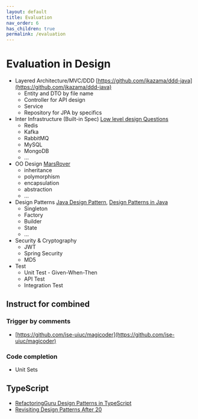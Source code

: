 ```yaml
---
layout: default
title: Evaluation
nav_order: 6
has_children: true
permalink: /evaluation
---
```


# Evaluation in Design

- Layered Architecture/MVC/DDD [https://github.com/jkazama/ddd-java](https://github.com/jkazama/ddd-java)
    - Entity and DTO by file name
    - Controller for API design
    - Service
    - Repository for JPA by specifics
- Inter Infrastructure (Built-in Spec) [Low level design Questions](https://github.com/kumaransg/LLD)
    - Redis
    - Kafka
    - RabbitMQ
    - MySQL
    - MongoDB
    - ...
- OO Design  [MarsRover](https://github.com/priyaaank/MarsRover)
    - inheritance
    - polymorphism
    - encapsulation
    - abstraction
    - ...
- Design Patterns [Java Design Pattern](https://github.com/iluwatar/java-design-patterns), [Design Patterns in Java](https://github.com/RefactoringGuru/design-patterns-java)
    - Singleton
    - Factory
    - Builder
    - State
    - ...
- Security & Cryptography
    - JWT
    - Spring Security
    - MD5
- Test
    - Unit Test - Given-When-Then
    - API Test
    - Integration Test

## Instruct for combined

### Trigger by comments

- [https://github.com/ise-uiuc/magicoder](https://github.com/ise-uiuc/magicoder)  

### Code completion 

- Unit Sets

## TypeScript

- [RefactoringGuru Design Patterns in TypeScript](https://github.com/RefactoringGuru/design-patterns-typescript/tree/main)
- [Revisiting Design Patterns After 20](https://github.com/yanaga/revisiting-design-patterns/tree/main)